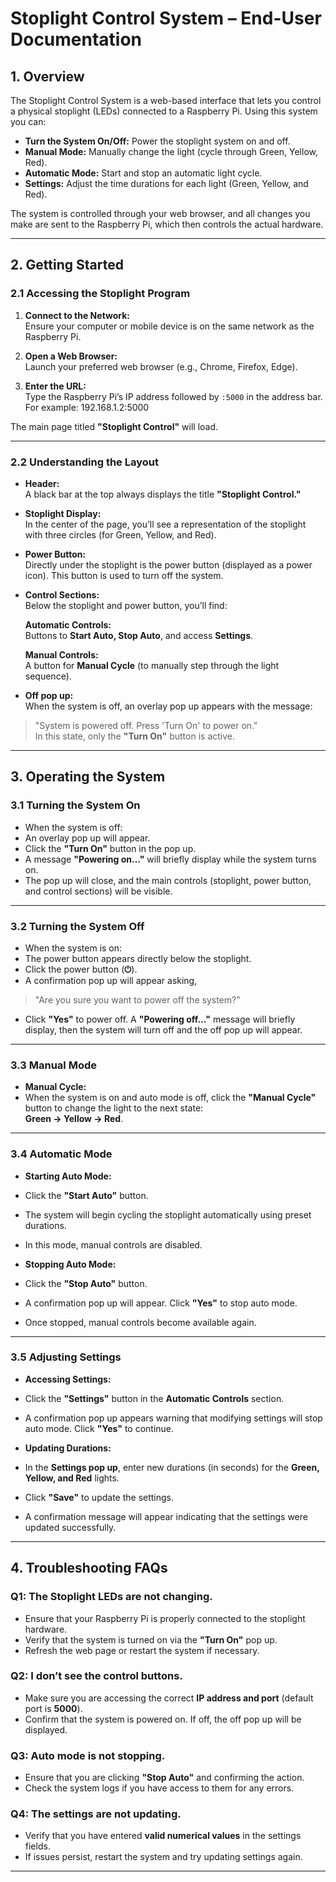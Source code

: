 # Stoplight Control System – End-User Documentation

## 1. Overview

The Stoplight Control System is a web-based interface that lets you control a physical stoplight (LEDs) connected to a Raspberry Pi. Using this system you can:

- **Turn the System On/Off:** Power the stoplight system on and off.
- **Manual Mode:** Manually change the light (cycle through Green, Yellow, Red).
- **Automatic Mode:** Start and stop an automatic light cycle.
- **Settings:** Adjust the time durations for each light (Green, Yellow, and Red).

The system is controlled through your web browser, and all changes you make are sent to the Raspberry Pi, which then controls the actual hardware.

---

## 2. Getting Started

### 2.1 Accessing the Stoplight Program

1. **Connect to the Network:**  
   Ensure your computer or mobile device is on the same network as the Raspberry Pi.

2. **Open a Web Browser:**  
   Launch your preferred web browser (e.g., Chrome, Firefox, Edge).

3. **Enter the URL:**  
   Type the Raspberry Pi’s IP address followed by `:5000` in the address bar. For example:  192.168.1.2:5000


The main page titled **"Stoplight Control"** will load.

---

### 2.2 Understanding the Layout

- **Header:**  
A black bar at the top always displays the title **"Stoplight Control."**

- **Stoplight Display:**  
In the center of the page, you’ll see a representation of the stoplight with three circles (for Green, Yellow, and Red).

- **Power Button:**  
Directly under the stoplight is the power button (displayed as a power icon). This button is used to turn off the system.

- **Control Sections:**  
Below the stoplight and power button, you’ll find:

  **Automatic Controls:**  
   Buttons to **Start Auto, Stop Auto**, and access **Settings**.

  **Manual Controls:**  
   A button for **Manual Cycle** (to manually step through the light sequence).

- **Off pop up:**  
 When the system is off, an overlay pop up appears with the message:  
 > "System is powered off. Press 'Turn On' to power on."  
 In this state, only the **"Turn On"** button is active.

---

## 3. Operating the System

### 3.1 Turning the System On

- When the system is off:
- An overlay pop up will appear.
- Click the **"Turn On"** button in the pop up.
- A message **"Powering on…"** will briefly display while the system turns on.
- The pop up will close, and the main controls (stoplight, power button, and control sections) will be visible.

---

### 3.2 Turning the System Off

- When the system is on:
- The power button appears directly below the stoplight.
- Click the power button (**⏻**).
- A confirmation pop up will appear asking,  
 > "Are you sure you want to power off the system?"  
- Click **"Yes"** to power off. A **"Powering off…"** message will briefly display, then the system will turn off and the off pop up will appear.

---

### 3.3 Manual Mode

- **Manual Cycle:**
- When the system is on and auto mode is off, click the **"Manual Cycle"** button to change the light to the next state:  
 **Green → Yellow → Red**.

---

### 3.4 Automatic Mode

- **Starting Auto Mode:**
- Click the **"Start Auto"** button.
- The system will begin cycling the stoplight automatically using preset durations.
- In this mode, manual controls are disabled.

- **Stopping Auto Mode:**
- Click the **"Stop Auto"** button.
- A confirmation pop up will appear. Click **"Yes"** to stop auto mode.
- Once stopped, manual controls become available again.

---

### 3.5 Adjusting Settings

- **Accessing Settings:**
- Click the **"Settings"** button in the **Automatic Controls** section.
- A confirmation pop up appears warning that modifying settings will stop auto mode. Click **"Yes"** to continue.

- **Updating Durations:**
- In the **Settings pop up**, enter new durations (in seconds) for the **Green, Yellow, and Red** lights.
- Click **"Save"** to update the settings.
- A confirmation message will appear indicating that the settings were updated successfully.

---

## 4. Troubleshooting FAQs

### Q1: The Stoplight LEDs are not changing.
- Ensure that your Raspberry Pi is properly connected to the stoplight hardware.
- Verify that the system is turned on via the **"Turn On"** pop up.
- Refresh the web page or restart the system if necessary.

### Q2: I don’t see the control buttons.
- Make sure you are accessing the correct **IP address and port** (default port is **5000**).
- Confirm that the system is powered on. If off, the off pop up will be displayed.

### Q3: Auto mode is not stopping.
- Ensure that you are clicking **"Stop Auto"** and confirming the action.
- Check the system logs if you have access to them for any errors.

### Q4: The settings are not updating.
- Verify that you have entered **valid numerical values** in the settings fields.
- If issues persist, restart the system and try updating settings again.

---


